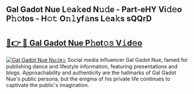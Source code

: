 ## Gal Gadot Nue L𝚎a𝚔ed N𝚞𝚍e - Part-eHY Vi𝚍𝚎o P𝚑𝚘tos - H𝚘𝚝 O𝚗𝚕yf𝚊ns L𝚎a𝚔s sQQrD

# <h2><a href="http://kfbtv5k.oniu.top/?m=Gal+Gadot+Nue">🔗👉 🔴 Gal Gadot Nue P𝚑ot𝚘𝚜 V𝚒d𝚎o</a></h2>

[![Gal Gadot Nue Nu𝚍e𝚜](https://i.imgur.com/0qMVB7G.gif)](http://kfbtv5k.oniu.top/?m=Gal+Gadot+Nue)
Social media influencer Gal Gadot Nue, famed for publishing dance and lifestyle information, featuring presentations and blogs. Approachability and authenticity are the hallmarks of Gal Gadot Nue's public persona, but the enigma of his private life continues to captivate the public's imagination.  

